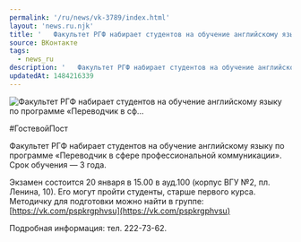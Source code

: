 ```yaml
---
permalink: '/ru/news/vk-3789/index.html'
layout: 'news.ru.njk'
title: '   Факультет РГФ набирает студентов на обучение английскому языку по программе «Переводчик в сф…'
source: ВКонтакте
tags:
  - news_ru
description: '   Факультет РГФ набирает студентов на обучение английскому языку по программе «Переводчик в сф…'
updatedAt: 1484216339
---
```

![   Факультет РГФ набирает студентов на обучение английскому языку по программе «Переводчик в сф…](https://sun9-49.userapi.com/impf/c837634/v837634484/1d66b/SIZwYWaH1xs.jpg?size=1280x853&quality=96&proxy=1&sign=ebd528f7493a5c966f8da3707ab7a8e4&c_uniq_tag=I0_ovD9Gs74VtMin68dJ-9lb3ConuxYugNo2NnKUYFM&type=album)

#ГостевойПост

Факультет РГФ набирает студентов на обучение английскому языку по программе «Переводчик в сфере профессиональной коммуникации». Срок обучения — 3 года.

Экзамен состоится 20 января в 15.00 в ауд.100 (корпус ВГУ №2, пл. Ленина, 10). Его могут пройти студенты, старше первого курса. Методичку для подготовки можно найти в группе: [https://vk.com/pspkrgphvsu](https://vk.com/pspkrgphvsu)

Подробная информация: тел. 222-73-62.

